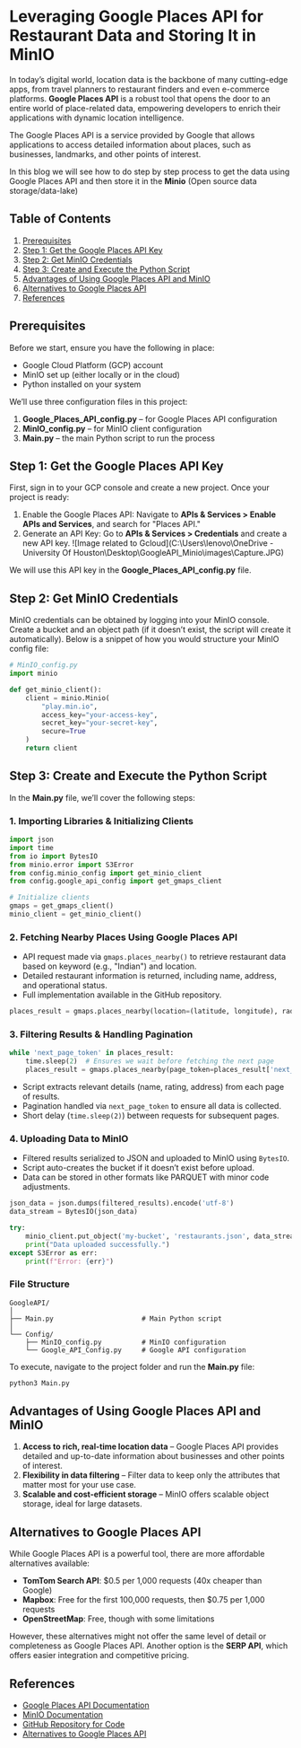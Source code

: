 
# Leveraging Google Places API for Restaurant Data and Storing It in MinIO

In today’s digital world, location data is the backbone of many cutting-edge apps, from travel planners to restaurant finders and even e-commerce platforms. **Google Places API** is a robust tool that opens the door to an entire world of place-related data, empowering developers to enrich their applications with dynamic location intelligence. 

The Google Places API is a service provided by Google that allows applications to access detailed information about places, such as businesses, landmarks, and other points of interest.

In this blog we will see how to do step by step process to get the data using Google Places API and then store it in the **Minio** (Open source data storage/data-lake)


## Table of Contents
1. [Prerequisites](#prerequisites)
2. [Step 1: Get the Google Places API Key](#step-1-get-the-google-places-api-key)
3. [Step 2: Get MinIO Credentials](#step-2-get-minio-credentials)
4. [Step 3: Create and Execute the Python Script](#step-3-create-and-execute-the-python-script)
5. [Advantages of Using Google Places API and MinIO](#advantages-of-using-google-places-api-and-minio)
6. [Alternatives to Google Places API](#alternatives-to-google-places-api)
7. [References](#references)

## Prerequisites
Before we start, ensure you have the following in place:
- Google Cloud Platform (GCP) account
- MinIO set up (either locally or in the cloud)
- Python installed on your system

We’ll use three configuration files in this project:
1. **Google_Places_API_config.py** – for Google Places API configuration
2. **MinIO_config.py** – for MinIO client configuration
3. **Main.py** – the main Python script to run the process

## Step 1: Get the Google Places API Key
First, sign in to your GCP console and create a new project. Once your project is ready:

1. Enable the Google Places API: Navigate to **APIs & Services > Enable APIs and Services**, and search for "Places API."
2. Generate an API Key: Go to **APIs & Services > Credentials** and create a new API key.
![Image related to Gcloud](C:\Users\lenovo\OneDrive - University Of Houston\Desktop\GoogleAPI_Minio\images\Capture.JPG)


We will use this API key in the **Google_Places_API_config.py** file.

## Step 2: Get MinIO Credentials
MinIO credentials can be obtained by logging into your MinIO console. Create a bucket and an object path (if it doesn’t exist, the script will create it automatically). Below is a snippet of how you would structure your MinIO config file:

```python
# MinIO_config.py
import minio

def get_minio_client():
    client = minio.Minio(
        "play.min.io",
        access_key="your-access-key",
        secret_key="your-secret-key",
        secure=True
    )
    return client
```

## Step 3: Create and Execute the Python Script
In the **Main.py** file, we’ll cover the following steps:

### 1. Importing Libraries & Initializing Clients
```python
import json
import time
from io import BytesIO
from minio.error import S3Error
from config.minio_config import get_minio_client
from config.google_api_config import get_gmaps_client

# Initialize clients
gmaps = get_gmaps_client()
minio_client = get_minio_client()
```

### 2. Fetching Nearby Places Using Google Places API
- API request made via `gmaps.places_nearby()` to retrieve restaurant data based on keyword (e.g., "Indian") and location.
- Detailed restaurant information is returned, including name, address, and operational status.
- Full implementation available in the GitHub repository.
```python
places_result = gmaps.places_nearby(location=(latitude, longitude), radius=1500, keyword="Indian")
```

### 3. Filtering Results & Handling Pagination
```python
while 'next_page_token' in places_result:
    time.sleep(2)  # Ensures we wait before fetching the next page
    places_result = gmaps.places_nearby(page_token=places_result['next_page_token'])
```
- Script extracts relevant details (name, rating, address) from each page of results.
- Pagination handled via `next_page_token` to ensure all data is collected.
- Short delay (`time.sleep(2)`) between requests for subsequent pages.

### 4. Uploading Data to MinIO
- Filtered results serialized to JSON and uploaded to MinIO using `BytesIO`.
- Script auto-creates the bucket if it doesn’t exist before upload.
- Data can be stored in other formats like PARQUET with minor code adjustments.
```python
json_data = json.dumps(filtered_results).encode('utf-8')
data_stream = BytesIO(json_data)

try:
    minio_client.put_object('my-bucket', 'restaurants.json', data_stream, len(json_data))
    print("Data uploaded successfully.")
except S3Error as err:
    print(f"Error: {err}")
```

### File Structure
```plaintext
GoogleAPI/
│
├── Main.py                      # Main Python script
│
└── Config/
    ├── MinIO_config.py          # MinIO configuration
    └── Google_API_Config.py     # Google API configuration
```

To execute, navigate to the project folder and run the **Main.py** file:

```bash
python3 Main.py
```

## Advantages of Using Google Places API and MinIO
1. **Access to rich, real-time location data** – Google Places API provides detailed and up-to-date information about businesses and other points of interest.
2. **Flexibility in data filtering** – Filter data to keep only the attributes that matter most for your use case.
3. **Scalable and cost-efficient storage** – MinIO offers scalable object storage, ideal for large datasets.

## Alternatives to Google Places API
While Google Places API is a powerful tool, there are more affordable alternatives available:
- **TomTom Search API**: $0.5 per 1,000 requests (40x cheaper than Google)
- **Mapbox**: Free for the first 100,000 requests, then $0.75 per 1,000 requests
- **OpenStreetMap**: Free, though with some limitations

However, these alternatives might not offer the same level of detail or completeness as Google Places API. Another option is the **SERP API**, which offers easier integration and competitive pricing.

## References
- [Google Places API Documentation](https://developers.google.com/maps/documentation/places/web-service/overview)
- [MinIO Documentation](https://min.io/docs/minio/windows/index.html)
- [GitHub Repository for Code](https://github.com/Sreeja070/GoogleAPI_Minio)
- [Alternatives to Google Places API](https://medium.com/@paulotaylor/google-places-api-alternatives-a-guide-to-save-you-big-money-with-genai-774605e04769)
